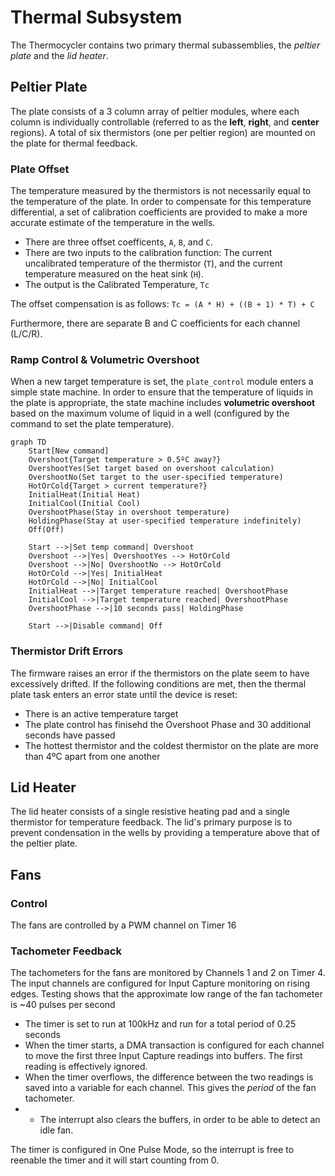 # Thermal Subsystem

The Thermocycler contains two primary thermal subassemblies, the _peltier plate_ and the _lid heater_.

## Peltier Plate

The plate consists of a 3 column array of peltier modules, where each column is individually controllable (referred to as the __left__, __right__, and __center__ regions). A total of six thermistors (one per peltier region) are mounted on the plate for thermal feedback.

### Plate Offset

The temperature measured by the thermistors is not necessarily equal to the temperature of the plate. In order to compensate for this temperature differential, a set of calibration coefficients are provided to make a more accurate estimate of the temperature in the wells.

- There are three offset coefficents, `A`, `B`, and `C`.
- There are two inputs to the calibration function: The current uncalibrated temperature of the thermistor (`T`), and the current temperature measured on the heat sink (`H`).
- The output is the Calibrated Temperature, `Tc`

The offset compensation is as follows: `Tc = (A * H) + ((B + 1) * T) + C`

Furthermore, there are separate B and C coefficients for each channel (L/C/R).

### Ramp Control & Volumetric Overshoot

When a new target temperature is set, the `plate_control` module enters a simple state machine. In order to ensure that the temperature of liquids in the plate is appropriate, the state machine includes __volumetric overshoot__ based on the maximum volume of liquid in a well (configured by the command to set the plate temperature).

```mermaid
graph TD
    Start[New command]
    Overshoot{Target temperature > 0.5ºC away?}
    OvershootYes(Set target based on overshoot calculation)
    OvershootNo(Set target to the user-specified temperature)
    HotOrCold{Target > current temperature?}
    InitialHeat(Initial Heat)
    InitialCool(Initial Cool)
    OvershootPhase(Stay in overshoot temperature)
    HoldingPhase(Stay at user-specified temperature indefinitely)
    Off(Off)

    Start -->|Set temp command| Overshoot
    Overshoot -->|Yes| OvershootYes --> HotOrCold
    Overshoot -->|No| OvershootNo --> HotOrCold
    HotOrCold -->|Yes| InitialHeat
    HotOrCold -->|No| InitialCool
    InitialHeat -->|Target temperature reached| OvershootPhase
    InitialCool -->|Target temperature reached| OvershootPhase
    OvershootPhase -->|10 seconds pass| HoldingPhase

    Start -->|Disable command| Off
```

### Thermistor Drift Errors

The firmware raises an error if the thermistors on the plate seem to have excessively drifted. If the following conditions are met, then the thermal plate task enters an error state until the device is reset:
- There is an active temperature target
- The plate control has finisehd the Overshoot Phase and 30 additional seconds have passed
- The hottest thermistor and the coldest thermistor on the plate are more than 4ºC apart from one another

## Lid Heater

The lid heater consists of a single resistive heating pad and a single thermistor for temperature feedback. The lid's primary purpose is to prevent condensation in the wells by providing a temperature above that of the peltier plate.

## Fans

### Control

The fans are controlled by a PWM channel on Timer 16

### Tachometer Feedback

The tachometers for the fans are monitored by Channels 1 and 2 on Timer 4. The input channels are configured for Input Capture monitoring on rising edges. Testing shows that the approximate low range of the fan tachometer is ~40 pulses per second

- The timer is set to run at 100kHz and run for a total period of 0.25 seconds
- When the timer starts, a DMA transaction is configured for each channel to move the first three Input Capture readings into buffers. The first reading is effectively ignored.
- When the timer overflows, the difference between the two readings is saved into a variable for each channel. This gives the _period_ of the fan tachometer.
- - The interrupt also clears the buffers, in order to be able to detect an idle fan.

The timer is configured in One Pulse Mode, so the interrupt is free to reenable the timer and it will start counting from 0.
